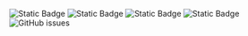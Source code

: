 ![Static Badge](https://img.shields.io/badge/blacklists-60-000000) ![Static Badge](https://img.shields.io/badge/blacklisted-2723127-cc0000) ![Static Badge](https://img.shields.io/badge/whitelisted-2242-00CC00) ![Static Badge](https://img.shields.io/badge/streaming_blacklist-28106-000000) ![GitHub issues](https://img.shields.io/github/issues/fabriziosalmi/blacklists)
